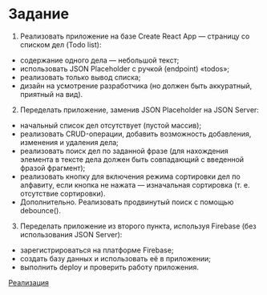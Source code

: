 # Задание

  1. Реализовать приложение на базе Create React App — страницу со списком дел (Todo list):

  - содержание одного дела — небольшой текст;
  - использовать JSON Placeholder с ручкой (endpoint) «todos»;
  - реализовать только вывод списка;
  - дизайн на усмотрение разработчика (но должен быть аккуратный, приятный на вид).

  2. Переделать приложение, заменив JSON Placeholder на JSON Server:

  - начальный список дел отсутствует (пустой массив);
  - реализовать CRUD-операции, добавить возможность добавления, изменения и удаления дела;
  - реализовать поиск дел по заданной фразе (для нахождения элемента в тексте дела должен быть совпадающий с введенной фразой фрагмент);
  - реализовать кнопку для включения режима сортировки дел по алфавиту, если кнопка не нажата — изначальная сортировка (т. е. отсутствие сортировки).
  - Дополнительно. Реализовать продвинутый поиск с помощью debounce().

  3. Переделать приложение из второго пункта, используя Firebase (без использования JSON Server):

  - зарегистрироваться на платформе Firebase;
  - создать базу данных и использовать её в приложении;
  - выполнить deploy и проверить работу приложения.

[Реализация](result-school-todo.web.app)
